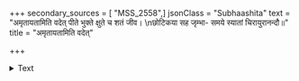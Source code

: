 +++
secondary_sources = [ "MSS_2558",]
jsonClass = "Subhaashita"
text = "अमृतायतामिति वदेत् पीते भुक्ते क्षुते च शतं जीव।  \nछोटिकया सह जृम्भा- समये स्यातां चिरायुरानन्दौ॥"
title = "अमृतायतामिति वदेत्"

+++

<details><summary>Text</summary>

अमृतायतामिति वदेत् पीते भुक्ते क्षुते च शतं जीव।  
छोटिकया सह जृम्भा- समये स्यातां चिरायुरानन्दौ॥
</details>
